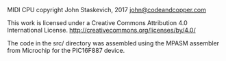 MIDI CPU
copyright John Staskevich, 2017
john@codeandcopper.com

This work is licensed under a Creative Commons Attribution 4.0 International License.
http://creativecommons.org/licenses/by/4.0/

The code in the src/ directory was assembled using the MPASM assembler from Microchip for the PIC16F887 device.
